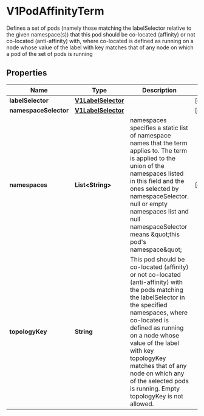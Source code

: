 

# V1PodAffinityTerm

Defines a set of pods (namely those matching the labelSelector relative to the given namespace(s)) that this pod should be co-located (affinity) or not co-located (anti-affinity) with, where co-located is defined as running on a node whose value of the label with key <topologyKey> matches that of any node on which a pod of the set of pods is running

## Properties

| Name | Type | Description | Notes |
|------------ | ------------- | ------------- | -------------|
|**labelSelector** | [**V1LabelSelector**](V1LabelSelector.md) |  |  [optional] |
|**namespaceSelector** | [**V1LabelSelector**](V1LabelSelector.md) |  |  [optional] |
|**namespaces** | **List&lt;String&gt;** | namespaces specifies a static list of namespace names that the term applies to. The term is applied to the union of the namespaces listed in this field and the ones selected by namespaceSelector. null or empty namespaces list and null namespaceSelector means \&quot;this pod&#39;s namespace\&quot; |  [optional] |
|**topologyKey** | **String** | This pod should be co-located (affinity) or not co-located (anti-affinity) with the pods matching the labelSelector in the specified namespaces, where co-located is defined as running on a node whose value of the label with key topologyKey matches that of any node on which any of the selected pods is running. Empty topologyKey is not allowed. |  |



